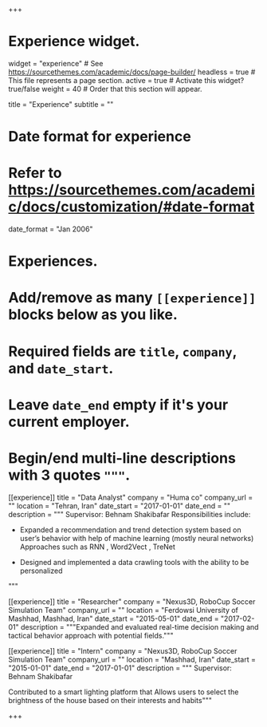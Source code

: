 +++
# Experience widget.
widget = "experience"  # See https://sourcethemes.com/academic/docs/page-builder/
headless = true  # This file represents a page section.
active = true  # Activate this widget? true/false
weight = 40  # Order that this section will appear.

title = "Experience"
subtitle = ""

# Date format for experience
#   Refer to https://sourcethemes.com/academic/docs/customization/#date-format
date_format = "Jan 2006"

# Experiences.
#   Add/remove as many `[[experience]]` blocks below as you like.
#   Required fields are `title`, `company`, and `date_start`.
#   Leave `date_end` empty if it's your current employer.
#   Begin/end multi-line descriptions with 3 quotes `"""`.
[[experience]]
  title = "Data Analyst"
  company = "Huma co"
  company_url = ""
  location = "Tehran, Iran"
  date_start = "2017-01-01"
  date_end = ""
  description = """
  Supervisor: Behnam Shakibafar
  Responsibilities include:
  
  *  Expanded a recommendation and trend detection system
      based on user’s behavior with help of machine learning
      (mostly neural networks) Approaches such as RNN , Word2Vect , TreNet

  * Designed and implemented a data crawling tools with the
     ability to be personalized

  """

[[experience]]
  title = "Researcher"
  company = "Nexus3D, RoboCup Soccer Simulation Team"
  company_url = ""
  location = "Ferdowsi University of Mashhad, Mashhad, Iran"
  date_start = "2015-05-01"
  date_end = "2017-02-01"
  description = """Expanded and evaluated real-time decision making and tactical behavior approach with potential fields."""


[[experience]]
  title = "Intern"
  company = "Nexus3D, RoboCup Soccer Simulation Team"
  company_url = ""
  location = "Mashhad, Iran"
  date_start = "2015-01-01"
  date_end = "2017-01-01"
  description = """
  Supervisor: Behnam Shakibafar

  Contributed to a smart lighting platform that Allows users to select the brightness of the house based on their interests
  and habits"""

+++
